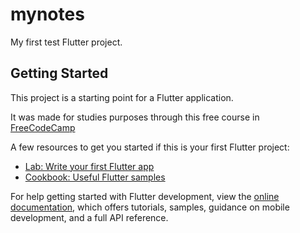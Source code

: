 # mynotes

My first test Flutter project.

## Getting Started

This project is a starting point for a Flutter application.

It was made for studies purposes through this free course in [FreeCodeCamp](https://www.youtube.com/watch?v=VPvVD8t02U8)

A few resources to get you started if this is your first Flutter project:

- [Lab: Write your first Flutter app](https://docs.flutter.dev/get-started/codelab)
- [Cookbook: Useful Flutter samples](https://docs.flutter.dev/cookbook)

For help getting started with Flutter development, view the
[online documentation](https://docs.flutter.dev/), which offers tutorials,
samples, guidance on mobile development, and a full API reference.
